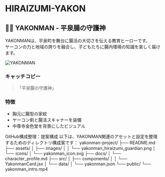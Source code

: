# HIRAIZUMI-YAKON
## 🦸‍♂️ YAKONMAN - 平泉腸の守護神

YAKONMANは、平泉町を舞台に腸活の大切さを伝える教育ヒーローです。  
ヤーコンの力と地域の誇りを融合し、子どもたちに腸内環境の知識を楽しく届けます。

![YAKONMAN](./assets/images/yakonman_hiraizumi_guardian.png)

### キャッチコピー
> 「平泉腸の守護神」

### 特徴
- 胸元に腸型の家紋
- ヤーコン剣と腸活スキャナーを装備
- 中尊寺金色堂を背景にしたビジュアル

GitHub構成整理：提案構成
以下は、YAKONMAN関連のアセットと設定を整理するためのディレクトリ構成案です：
yakonman-project/
├── README.md
├── assets/
│   ├── images/
│   │   └── yakonman_hiraizumi_guardian.png
│   └── icons/
│       └── yakonman_icon.svg
├── docs/
│   └── character_profile.md
├── src/
│   ├── components/
│   │   └── YakonmanCard.jsx
│   └── data/
│       └── yakonman.json
└── public/
    └── yakonman_intro.mp4
